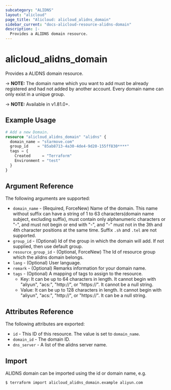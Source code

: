 ```yaml
---
subcategory: "ALIDNS"
layout: "alicloud"
page_title: "Alicloud: alicloud_alidns_domain"
sidebar_current: "docs-alicloud-resource-alidns-domain"
description: |-
  Provides a ALIDNS domain resource.
---
```


# alicloud\_alidns\_domain

Provides a ALIDNS domain resource.

-> **NOTE:** The domain name which you want to add must be already registered and had not added by another account. Every domain name can only exist in a unique group.

-> **NOTE:** Available in v1.81.0+.

## Example Usage

```terraform
# Add a new Domain.
resource "alicloud_alidns_domain" "alidns" {
  domain_name = "starmove.com"
  group_id    = "85ab8713-4a30-4de4-9d20-155ff830****"
  tags = {
    Created     = "Terraform"
    Environment = "test"
  }
}
```
## Argument Reference

The following arguments are supported:

* `domain_name` - (Required, ForceNew) Name of the domain. This name without suffix can have a string of 1 to 63 characters(domain name subject, excluding suffix), must contain only alphanumeric characters or "-", and must not begin or end with "-", and "-" must not in the 3th and 4th character positions at the same time. Suffix `.sh` and `.tel` are not supported.
* `group_id` - (Optional) Id of the group in which the domain will add. If not supplied, then use default group.
* `resource_group_id` - (Optional, ForceNew) The Id of resource group which the alidns domain belongs.
* `lang` - (Optional) User language.
* `remark` - (Optional) Remarks information for your domain name.
* `tags` - (Optional) A mapping of tags to assign to the resource.
    - Key: It can be up to 64 characters in length. It cannot begin with "aliyun", "acs:", "http://", or "https://". It cannot be a null string.
    - Value: It can be up to 128 characters in length. It cannot begin with "aliyun", "acs:", "http://", or "https://". It can be a null string.

## Attributes Reference

The following attributes are exported:

* `id` - This ID of this resource. The value is set to `domain_name`.
* `domain_id` - The domain ID.
* `dns_server` - A list of the alidns server name.

## Import

ALIDNS domain can be imported using the id or domain name, e.g.

```
$ terraform import alicloud_alidns_domain.example aliyun.com
```
